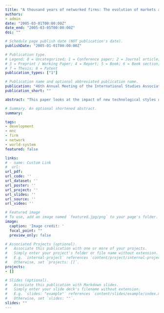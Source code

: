 ```yaml
---
title: "A thousand years of networked firms: The evolution of markets and firms in the global system [Paper presentation]"
authors:
- admin
date: "2005-03-01T00:00:00Z"
date_end: "2005-03-05T00:00:00Z"
doi: ""

# Schedule page publish date (NOT publication's date).
publishDate: "2005-01-01T00:00:00Z"

# Publication type.
# Legend: 0 = Uncategorized; 1 = Conference paper; 2 = Journal article;
# 3 = Preprint / Working Paper; 4 = Report; 5 = Book; 6 = Book section;
# 7 = Thesis; 8 = Patent
publication_types: ["1"]

# Publication name and optional abbreviated publication name.
publication: "46th Annual Meeting of the International Studies Association (ISA), Honolulu, HI"
publication_short: ""

abstract: "This paper looks at the impact of new technological styles on the inner core of the global system development, the global economic system as reflected in the organizational structure of enterprises. It introduces a new framework for the analysis of enterprise structures in external and internal network-based global system environments. First, the Venetian and Genoese trade network systems, the Dutch network systems, the British family business structure, and the U.S. Fordist system are briefly contrasted with one another. This follows a more detailed analysis of the emerging new structure and the emergence of what it is here referred to as informational digital 'tissues.'"

# Summary. An optional shortened abstract.
summary:

tags:
- development
- mnc
- firm
- network
- world-system
featured: false

links:
# - name: Custom Link
#  url:
url_pdf:
url_code: ''
url_dataset: ''
url_poster: ''
url_project: ''
url_slides: ''
url_source: ''
url_video: ''

# Featured image
# To use, add an image named `featured.jpg/png` to your page's folder.
image:
  caption: 'Image credit: '
  focal_point: ""
  preview_only: false

# Associated Projects (optional).
#   Associate this publication with one or more of your projects.
#   Simply enter your project's folder or file name without extension.
#   E.g. `internal-project` references `content/project/internal-project/index.md`.
#   Otherwise, set `projects: []`.
projects:
- []

# Slides (optional).
#   Associate this publication with Markdown slides.
#   Simply enter your slide deck's filename without extension.
#   E.g. `slides: "example"` references `content/slides/example/index.md`.
#   Otherwise, set `slides: ""`.
slides: ""
---
```

